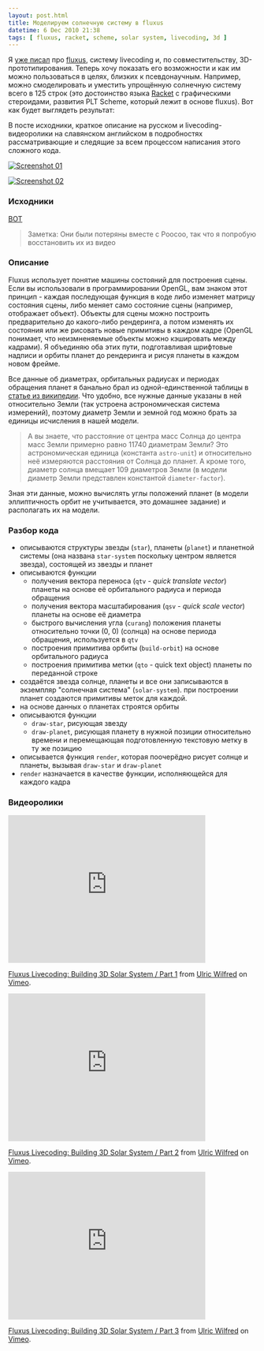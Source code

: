 ```yaml
---
layout: post.html
title: Моделируем солнечную систему в fluxus
datetime: 6 Dec 2010 21:38
tags: [ fluxus, racket, scheme, solar system, livecoding, 3d ]
---
```


Я [уже писал](?post-about-fluxus) про [fluxus](http://www.pawfal.org/fluxus/), систему livecoding и, по совместительству, 3D-прототипирования. Теперь хочу показать его возможности и как им можно пользоваться в целях, близких к псевдонаучным. Например, можно смоделировать и уместить упрощённую солнечную систему всего в 125 строк (это достоинство языка [Racket](http://racket-lang.org/) с графическими стероидами, развития PLT Scheme, который лежит в основе fluxus). Вот как будет выглядеть результат:

В посте исходники, краткое описание на русском и livecoding-видеоролики на славянском английском в подробностях рассматривающие и следящие за всем процессом написания этого сложного кода.

[![Screenshot 01](http://dl.dropbox.com/u/928694/blog/ru/img/fluxus-solar-screen04-thumb.png)](http://dl.dropbox.com/u/928694/blog/ru/img/fluxus-solar-screen04.png)

[![Screenshot 02](http://dl.dropbox.com/u/928694/blog/ru/img/fluxus-solar-screen05-thumb.png)](http://dl.dropbox.com/u/928694/blog/ru/img/fluxus-solar-screen05.png)

### Исходники

[ВОТ](http://paste.pocoo.org/show/301220/)

> Заметка: Они были потеряны вместе с Poocoo, так что я попробую восстановить их из видео

### Описание

Fluxus использует понятие машины состояний для построения сцены. Если вы использовали в программировании OpenGL, вам знаком этот принцип - каждая последующая функция в коде либо изменяет матрицу состояния сцены, либо меняет само состояние сцены (например, отображает объект). Объекты для сцены можно построить предварительно до какого-либо рендеринга, а потом изменять их состояния или же рисовать новые примитивы в каждом кадре (OpenGL понимает, что неизмненяемые объекты можно кэшировать между кадрами). Я объединяю оба этих пути, подготавливая шрифтовые надписи и орбиты планет до рендеринга и рисуя планеты в каждом новом фрейме.

Все данные об диаметрах, орбитальных радиусах и периодах обращения планет я банально брал из одной-единственной таблицы в [статье из википедии](http://ru.wikipedia.org/wiki/%D0%9F%D0%BB%D0%B0%D0%BD%D0%B5%D1%82%D0%B0#.D0.A1.D0.BE.D0.BB.D0.BD.D0.B5.D1.87.D0.BD.D0.B0.D1.8F_.D1.81.D0.B8.D1.81.D1.82.D0.B5.D0.BC.D0.B0). Что удобно, все нужные данные указаны в ней относительно Земли (так устроена астрономическая система измерений), поэтому диаметр Земли и земной год можно брать за единицы исчисления в нашей модели.

> А вы знаете, что расстояние от центра масс Солнца до центра масс Земли примерно равно 11740 диаметрам Земли? Это астрономическая единица (константа `astro-unit`) и относительно неё измеряются расстояния от Солнца до планет. А кроме того, диаметр солнца вмещает 109 диаметров Земли (в модели диаметр Земли представлен константой `diameter-factor`).

Зная эти данные, можно вычислять углы положений планет (в модели эллиптичность орбит не учитывается, это домашнее задание) и располагать их на модели.

### Разбор кода

 * описываются структуры звезды (`star`), планеты (`planet`) и планетной системы (она названа `star-system` поскольку центром является звезда), состоящей из звезды и планет
 * описываются функции
   * получения вектора переноса (`qtv` - _quick translate vector_) планеты на основе её орбитального радиуса и периода обращения
   * получения вектора масштабирования (`qsv` - _quick scale vector_) планеты на основе её диаметра
   * быстрого вычисления угла (`curang`) положения планеты относительно точки (0, 0) (солнца) на основе периода обращения, используется в `qtv`
   * построения примитива орбиты (`build-orbit`) на основе орбитального радиуса
   * построения примитива метки (`qto` - quick text object) планеты по переданной строке
 * создаётся звезда солнце, планеты и все они записываются в экземпляр "солнечная система" (`solar-system`). при построении планет создаются примитивы меток для каждой.
 * на основе данных о планетах строятся орбиты
 * описываются функции
   * `draw-star`, рисующая звезду
   * `draw-planet`, рисующая планету в нужной позиции относительно времени и перемещающая подготовленную текстовую метку в ту же позицию
 * описывается функция `render`, которая поочерёдно рисует солнце и планеты, вызывая `draw-star` и `draw-planet`
 * `render` назначается в качестве функции, исполняющейся для каждого кадра

### Видеоролики

<iframe src="http://player.vimeo.com/video/17502661" width="400" height="300" frameborder="0"></iframe><p><a href="http://vimeo.com/17502661">Fluxus Livecoding: Building 3D Solar System / Part 1</a> from <a href="http://vimeo.com/shamansir">Ulric Wilfred</a> on <a href="http://vimeo.com">Vimeo</a>.</p>

<iframe src="http://player.vimeo.com/video/17515694" width="400" height="300" frameborder="0"></iframe><p><a href="http://vimeo.com/17515694">Fluxus Livecoding: Building 3D Solar System / Part 2</a> from <a href="http://vimeo.com/shamansir">Ulric Wilfred</a> on <a href="http://vimeo.com">Vimeo</a>.</p>

<iframe src="http://player.vimeo.com/video/17516078" width="400" height="300" frameborder="0"></iframe><p><a href="http://vimeo.com/17516078">Fluxus Livecoding: Building 3D Solar System / Part 3</a> from <a href="http://vimeo.com/shamansir">Ulric Wilfred</a> on <a href="http://vimeo.com">Vimeo</a>.</p>

